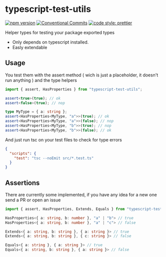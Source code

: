 # typescript-test-utils

[![npm version](https://img.shields.io/npm/v/typescript-test-utils.svg "test")](https://www.npmjs.com/package/typescript-test-utils)
[![Conventional Commits](https://img.shields.io/badge/Conventional%20Commits-1.0.0-yellow.svg)](https://conventionalcommits.org)
[![code style: prettier](https://img.shields.io/badge/code_style-prettier-ff69b4.svg?style=flat-square)](https://github.com/prettier/prettier)

Helper types for testing your package exported types

- Only depends on typescript installed.
- Easly extendable

## Usage

You test them with the assert method ( wich is just a placeholder, it doesn't run anything ) and the type helpers

```ts
import { assert, HasProperties } from "typescript-test-utils";

assert<true>(true); // ok
assert<false>(true); // nop

type MyType = { a: string };
assert<HasProperties<MyType, "a">>(true); // ok
assert<HasProperties<MyType, "a">>(false); // nop
assert<HasProperties<MyType, "b">>(true); // nop
assert<HasProperties<MyType, "b">>(false); // ok
```

And just run tsc on your test files to check for type errors

```json
{
  "scripts": {
    "test": "tsc --noEmit src/*.test.ts"
  }
}
```

## Assertions

There are currently some implemented, if you have any idea for a new one send a PR or open an issue

```ts
import { assert, HasProperties, Extends, Equals } from "typescript-test-utils";

HasProperties<{ a: string, b: number }, "a" | "b"> // true
HasProperties<{ a: string, b: number }, "a" | "c"> // false

Extends<{ a: string, b: string }, { a: string }> // true
Extends<{ a: string, b: string }, { c: string }> // false

Equals<{ a: string }, { a: string }> // true
Equals<{ a: string, b: string }, { a: string }> // false
```
